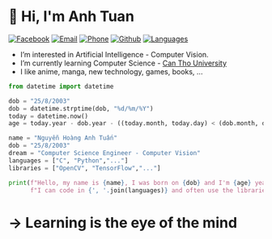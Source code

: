 <h1> &#x1F44B; Hi, I'm Anh Tuan</h1>

<div align="left">
 
[![Facebook](https://img.shields.io/badge/Facebook-TuanNguyen-blue)](https://www.facebook.com/profile.php?id=100010098306305)
[![Email](https://img.shields.io/badge/Email-Send-red)](mailto:nhatuan20032508@gmail.com)
[![Phone](https://img.shields.io/badge/Phone-0353737550-brightgreen)](tel:+84353737550)
[![Github](https://img.shields.io/badge/Github-Profile-lightgrey?logo=github)](https://github.com/nhatuan20032508)
[![Languages](https://img.shields.io/badge/Languages-5-blue?style=flat-square&logo=javascript)](https://github.com/nhatuan20032508)

</div>

<ul>
    <li>I’m interested in Artificial Intelligence - Computer Vision.</li>
    <li> I’m currently learning Computer Science - <a href="https://www.ctu.edu.vn">Can Tho University</a></li>
    <li>I like anime, manga, new technology, games, books, ...</li>
 </ul>

```py
from datetime import datetime

dob = "25/8/2003"
dob = datetime.strptime(dob, "%d/%m/%Y")
today = datetime.now()
age = today.year - dob.year - ((today.month, today.day) < (dob.month, dob.day))

name = "Nguyễn Hoàng Anh Tuấn"
dob = "25/8/2003"
dream = "Computer Science Engineer - Computer Vision"
languages = ["C", "Python","..."]
libraries = ["OpenCV", "TensorFlow","..."]

print(f"Hello, my name is {name}, I was born on {dob} and I'm {age} years old. My dream is {dream}. "
      f"I can code in {', '.join(languages)} and often use the libraries {', '.join(libraries)}.")
```
 <h1> &#8594; Learning is the eye of the mind</h1>
 







<!---
nhatuan20032508/nhatuan20032508 is a ✨ special ✨ repository because its `README.md` (this file) appears on your GitHub profile.
You can click the Preview link to take a look at your changes.
--->
